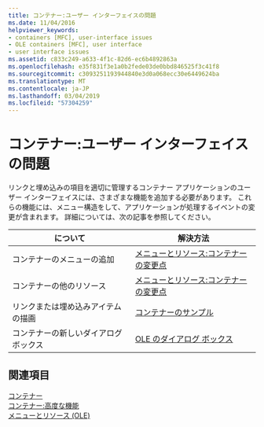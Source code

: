 ```yaml
---
title: コンテナー:ユーザー インターフェイスの問題
ms.date: 11/04/2016
helpviewer_keywords:
- containers [MFC], user-interface issues
- OLE containers [MFC], user interface
- user interface issues
ms.assetid: c833c249-a633-4f1c-82d6-ec6b4892863a
ms.openlocfilehash: e35f831f3e1a0b2fede03de0bbd846525f3c41f8
ms.sourcegitcommit: c3093251193944840e3d0a068ecc30e6449624ba
ms.translationtype: MT
ms.contentlocale: ja-JP
ms.lasthandoff: 03/04/2019
ms.locfileid: "57304259"
---
```

# <a name="containers-user-interface-issues"></a>コンテナー:ユーザー インターフェイスの問題

リンクと埋め込みの項目を適切に管理するコンテナー アプリケーションのユーザー インターフェイスには、さまざまな機能を追加する必要があります。 これらの機能には、メニュー構造をして、アプリケーションが処理するイベントの変更が含まれます。 詳細については、次の記事を参照してください。

|について|解決方法|
|------------------------|---------|
|コンテナーのメニューの追加|[メニューとリソース:コンテナーの変更点](../mfc/menus-and-resources-container-additions.md)|
|コンテナーの他のリソース|[メニューとリソース:コンテナーの変更点](../mfc/menus-and-resources-container-additions.md)|
|リンクまたは埋め込みアイテムの描画|[コンテナーのサンプル](../visual-cpp-samples.md)|
|コンテナーの新しいダイアログ ボックス|[OLE のダイアログ ボックス](../mfc/dialog-boxes-in-ole.md)|

## <a name="see-also"></a>関連項目

[コンテナー](../mfc/containers.md)<br/>
[コンテナー:高度な機能](../mfc/containers-advanced-features.md)<br/>
[メニューとリソース (OLE)](../mfc/menus-and-resources-ole.md)

